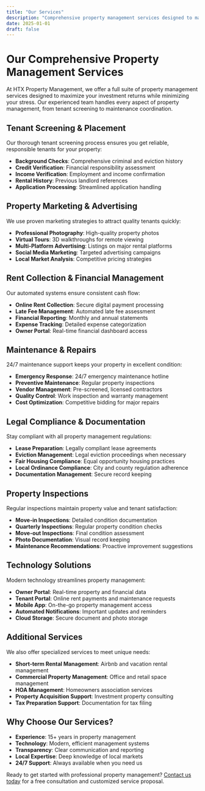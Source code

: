 ```yaml
---
title: "Our Services"
description: "Comprehensive property management services designed to maximize your investment returns"
date: 2025-01-01
draft: false
---
```


# Our Comprehensive Property Management Services

At HTX Property Management, we offer a full suite of property management services designed to maximize your investment returns while minimizing your stress. Our experienced team handles every aspect of property management, from tenant screening to maintenance coordination.

## Tenant Screening & Placement

Our thorough tenant screening process ensures you get reliable, responsible tenants for your property:

- **Background Checks**: Comprehensive criminal and eviction history
- **Credit Verification**: Financial responsibility assessment
- **Income Verification**: Employment and income confirmation
- **Rental History**: Previous landlord references
- **Application Processing**: Streamlined application handling

## Property Marketing & Advertising

We use proven marketing strategies to attract quality tenants quickly:

- **Professional Photography**: High-quality property photos
- **Virtual Tours**: 3D walkthroughs for remote viewing
- **Multi-Platform Advertising**: Listings on major rental platforms
- **Social Media Marketing**: Targeted advertising campaigns
- **Local Market Analysis**: Competitive pricing strategies

## Rent Collection & Financial Management

Our automated systems ensure consistent cash flow:

- **Online Rent Collection**: Secure digital payment processing
- **Late Fee Management**: Automated late fee assessment
- **Financial Reporting**: Monthly and annual statements
- **Expense Tracking**: Detailed expense categorization
- **Owner Portal**: Real-time financial dashboard access

## Maintenance & Repairs

24/7 maintenance support keeps your property in excellent condition:

- **Emergency Response**: 24/7 emergency maintenance hotline
- **Preventive Maintenance**: Regular property inspections
- **Vendor Management**: Pre-screened, licensed contractors
- **Quality Control**: Work inspection and warranty management
- **Cost Optimization**: Competitive bidding for major repairs

## Legal Compliance & Documentation

Stay compliant with all property management regulations:

- **Lease Preparation**: Legally compliant lease agreements
- **Eviction Management**: Legal eviction proceedings when necessary
- **Fair Housing Compliance**: Equal opportunity housing practices
- **Local Ordinance Compliance**: City and county regulation adherence
- **Documentation Management**: Secure record keeping

## Property Inspections

Regular inspections maintain property value and tenant satisfaction:

- **Move-in Inspections**: Detailed condition documentation
- **Quarterly Inspections**: Regular property condition checks
- **Move-out Inspections**: Final condition assessment
- **Photo Documentation**: Visual record keeping
- **Maintenance Recommendations**: Proactive improvement suggestions

## Technology Solutions

Modern technology streamlines property management:

- **Owner Portal**: Real-time property and financial data
- **Tenant Portal**: Online rent payments and maintenance requests
- **Mobile App**: On-the-go property management access
- **Automated Notifications**: Important updates and reminders
- **Cloud Storage**: Secure document and photo storage

## Additional Services

We also offer specialized services to meet unique needs:

- **Short-term Rental Management**: Airbnb and vacation rental management
- **Commercial Property Management**: Office and retail space management
- **HOA Management**: Homeowners association services
- **Property Acquisition Support**: Investment property consulting
- **Tax Preparation Support**: Documentation for tax filing

## Why Choose Our Services?

- **Experience**: 15+ years in property management
- **Technology**: Modern, efficient management systems
- **Transparency**: Clear communication and reporting
- **Local Expertise**: Deep knowledge of local markets
- **24/7 Support**: Always available when you need us

Ready to get started with professional property management? [Contact us today](/contact/) for a free consultation and customized service proposal.
